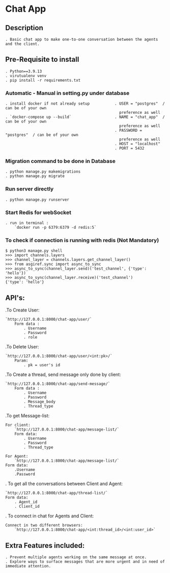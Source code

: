 # Chat App 


## Description 
    . Basic chat app to make one-to-one conversation between the agents and the client.
    

## Pre-Requisite to install 
    . Python==3.9.13
    . virutualenv venv
    . pip install -r requirements.txt


### Automatic                             -           Manual in setting.py under database 
    . install docker if not already setup           . USER = "postgres"  / can be of your own 
                                                      preference as well
    . `docker-compose up --build`                   . NAME = "chat_app"  / can be of your own 
                                                      preference as well
                                                    . PASSWORD = "postgres"  / can be of your own 
                                                      preference as well
                                                    . HOST = "localhost"
                                                    . PORT = 5432

### Migration command to be done in Database
    . python manage.py makemigrations
    . python manage.py migrate

### Run server directly
    . python manage.py runserver

### Start Redis for webSocket 
    . run in terminal :
        `docker run -p 6379:6379 -d redis:5`
    

### To check if connection is running with redis    (Not Mandatory)
    $ python3 manage.py shell
    >>> import channels.layers
    >>> channel_layer = channels.layers.get_channel_layer()
    >>> from asgiref.sync import async_to_sync
    >>> async_to_sync(channel_layer.send)('test_channel', {'type': 'hello'})
    >>> async_to_sync(channel_layer.receive)('test_channel')
    {'type': 'hello'}


## API's:

.To Create User:

    `http://127.0.0.1:8000/chat-app/user/`   
        Form data : 
            . Username
            . Password
            . role

.To Delete User:

    `http://127.0.0.1:8000/chat-app/user/<int:pk>/`
        Param:
            . pk = user's id

.To Create a thread, send message only done by client:

    `http://127.0.0.1:8000/chat-app/send-message/`
        Form data :
            . Username
            . Password
            . Message_body
            . Thread_type

.To get Message-list:

    For client:                                               
        `http://127.0.0.1:8000/chat-app/message-list/`       
        Form data:                                             
            . Username                                             
            . Password                                             
            . Thread_type 

    For Agent:     
        `http://127.0.0.1:8000/chat-app/message-list/` 
    Form data:
        .Username
        .Password


. To get all the conversations between Client and Agent:

    `http://127.0.0.1:8000/chat-app/thread-list/`
    Form data:
        . Agent_id
        . Client_id

. To connect in chat for Agents and Client:

    Connect in two different browsers:
        `http://127.0.0.1:8000/chat-app/<int:thread_id>/<int:user_id>`




## Extra Features included:
    . Prevent multiple agents working on the same message at once.
    . Explore ways to surface messages that are more urgent and in need of immediate attention. 





